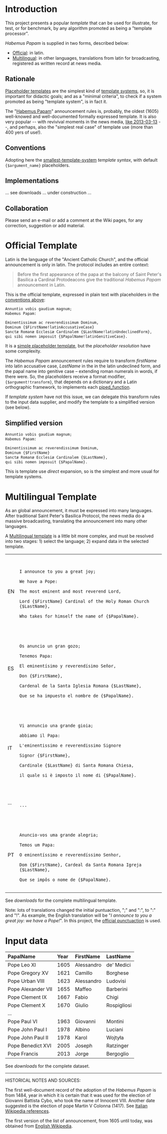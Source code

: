 # Introduction #

This project presents a popular _template_ that can be used for illustrate, for test, or for benchmark, by any algorithm promoted as being a "template processor".

_Habemus Papam_ is supplied in two forms, described below:
  * [Official](#Official_Template.md): in latin.
  * [Multilingual](#Multilingual_Template.md): in other languages, translations from latin for broadcasting, registered as written record at news media.

## Rationale ##

[Placeholder templates](https://code.google.com/p/smallest-template-system/) are the simplest kind of [template systems](http://en.wikipedia.org/wiki/Template_processor#System_elements),
so, it is important for didactic goals; and as a "minimal criteria",
to check if a system promoted as being "template system", is in fact it.

The "[Habemus Papam](http://en.wikipedia.org/wiki/Habemus_Papam)" announcement rules is, probably, the oldest (1605)
well-knowed and well-documented  formally expressed template.
It is also very popular -- with revivival moments in the news media, [like 2013-03-13](http://stats.grok.se/en/201303/Habemus_Papam) --, and perhaps, also  the "simplest real case" of template use (more than 400 yers of use!).

## Conventions ##
Adopting here the [smallest-template-system](https://code.google.com/p/smallest-template-system/wiki/TemplateSyntax) _template syntax_, with default `{$argument_name}` placeholders.

## Implementations ##
... see downloads ... under construction ...

## Collaboration ##
Please send an e-mail or add a comment at the Wiki pages, for any correction, suggestion or add material.

# Official Template #
Latin is the language of the "Ancient Catholic Church", and the official announcement is only in latin.  The protocol includes an entire context:

<blockquote>
Before the first appearance of the papa at the balcony of Saint Peter's Basilica  a Cardinal Protodeacons give the traditional <i>Habemus Papam</i> announcement in Latin.<br>
</blockquote>

This is the official template, expressed in plain text with placeholders in the [conventions above](#Conventions.md):

```xml
Annuntio vobis gaudium magnum;
Habemus Papam:

Eminentissimum ac reverendissimum Dominum,
Dominum {$FirstName!latinAccusativeCase}
Sanctæ Romanæ Ecclesiæ Cardinalem {$LastName!latinUndeclinedForm},
qui sibi nomen imposuit {$PapalName!latinGenitiveCase}.
```

It is a  [simple placeholder template](https://code.google.com/p/smallest-template-system/wiki/SimplestAlgorithm#Expand_function), but the _placeholder resolution_ have some complexity.

The _Habemus Papam_ announcement rules  require to transform _firstName_ into latin accusative case, _LastName_  in the in the latin undeclined form, and the papal name into genitive case – extending roman numerals in words, if there were.  So, the placeholders receive a format modifier, `{$argument!transform}`, that depends on a dictionary and a Latin orthographic framework, to implements each [piped\_function](https://code.google.com/p/smallest-template-system/wiki/TemplateSyntax#Extensions).

If _template system_ have not this issue, we can delegate this transform rules to the input data supplier, and
modify the template to a simplified version (see below).

## Simplified version ##

```xml
Annuntio vobis gaudium magnum;
Habemus Papam:

Eminentissimum ac reverendissimum Dominum,
Dominum {$FirstName}
Sanctæ Romanæ Ecclesiæ Cardinalem {$LastName},
qui sibi nomen imposuit {$PapalName}.
```

This is template use _direct_ expansion, so is the simplest and more usual for template systems.

# Multilingual Template #

As an global announcement, it must be expressed into many languages. After traditional Saint Peter's Basilica Protocol, the news media do a massive broadcasting, translating the announcement into many other languages.

A [Multilingual template](https://code.google.com/p/smallest-template-system/wiki/SimplestAlgorithm#Multilingual/Multistyle_helper-functions) is a little bit more complex, and must be resolved into two stages: 1) select the language; 2) expand data in the selected template.

<table>

<tr><td>EN</td><td>
<pre><code><br>
I announce to you a great joy;<br>
We have a Pope:<br>
The most eminent and most reverend Lord,<br>
Lord {$FirstName} Cardinal of the Holy Roman Church {$LastName},<br>
Who takes for himself the name of {$PapalName}.<br>
</code></pre></td></tr>

<tr><td>ES</td><td>
<pre><code><br>
Os anuncio un gran gozo;<br>
Tenemos Papa:<br>
El eminentísimo y reverendísimo Señor,<br>
Don {$FirstName},<br>
Cardenal de la Santa Iglesia Romana {$LastName},<br>
Que se ha impuesto el nombre de {$PapalName}.<br>
</code></pre></td></tr>

<tr><td>IT</td><td>
<pre><code><br>
Vi annuncio una grande gioia;<br>
abbiamo il Papa:<br>
L'eminentissimo e reverendissimo Signore<br>
Signor {$FirstName},<br>
Cardinale {$LastName} di Santa Romana Chiesa,<br>
il quale si è imposto il nome di {$PapalName}.<br>
</code></pre></td></tr>

<tr><td>...</td><td>
<pre><code><br>
...<br>
</code></pre></td></tr>

<tr><td>PT</td><td>
<pre><code><br>
Anuncio-vos uma grande alegria;<br>
Temos um Papa:<br>
O eminentíssimo e reverendíssimo Senhor,<br>
Dom {$FirstName}, Cardeal da Santa Romana Igreja {$LastName},<br>
Que se impôs o nome de {$PapalName}.<br>
</code></pre></td></tr>

</table>

See _downloads_ for the complete multilingual template.

Note: lots of translations changed the initial puntuaction, ";" and ":", to ":" and "!".
As example, the English translation will be "_I announce to you a great joy: we have a Pope!_". In this project, the [official punctuaction](http://www.vatican.va/holy_father/francesco/elezione/index_en.htm) is used.

# Input data #

| **PapalName**       | **Year**| **FirstName** | **LastName**|
|:--------------------|:--------|:--------------|:------------|
| Pope Leo XI       | 1605| Alessandro | de' Medici |
| Pope Gregory XV   | 1621| Camillo |Borghese|
| Pope Urban VIII   | 1623| Alessandro |Ludovisi|
| Pope Alexander VII | 1655|Maffeo | Barberini|
| Pope Clement IX   | 1667 |Fabio |Chigi|
| Pope Clement X    | 1670 |Giulio |Rospigliosi|
|... |
| Pope Paul VI       | 1963|Giovanni | Montini|
| Pope John Paul I   | 1978|Albino |Luciani|
| Pope John Paul II  | 1978|Karol | Wojtyła|
| Pope Benedict XVI  | 2005|Joseph | Ratzinger|
| Pope Francis       | 2013|Jorge | Bergoglio|

See _downloads_ for the complete dataset.


------


HISTORICAL NOTES AND SOURCES:

The first well-document record of the adoption of the _Habemus Papam_ is from 1484, year in which it is certain that it was used for the election of Giovanni Battista Cybo, who took the name of Innocent VIII.
Another date suggested is the election of pope Martin V Colonna (1417).  See [Italian Wikipedia references](http://it.wikipedia.org/wiki/Habemus_Papam).

The first version of the list of announcement, from 1605 until today, was obtained from [English Wikipedia](http://en.wikipedia.org/wiki/Habemus_Papam).
